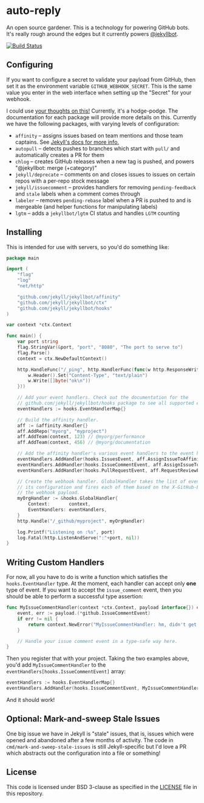 # auto-reply

An open source gardener. This is a technology for powering GitHub bots. It's really rough around the edges but it currently powers [@jekyllbot](https://github.com/jekyllbot).

[![Build Status](https://travis-ci.org/parkr/auto-reply.svg?branch=master)](https://travis-ci.org/parkr/auto-reply)

## Configuring

If you want to configure a secret to validate your payload from GitHub,
then set it as the environment variable `GITHUB_WEBHOOK_SECRET`. This is
the same value you enter in the web interface when setting up the "Secret"
for your webhook.

I could use [your thoughts on this!](https://github.com/jekyll/jekyllbot/issues/4) Currently, it's a hodge-podge. The documentation for each package will provide more details on this. Currently we have the following packages, with varying levels of configuration:

- `affinity` – assigns issues based on team mentions and those team captains. See [Jekyll's docs for more info.](https://github.com/jekyll/jekyll/blob/master/docs/affinity-team-captain.md)
- `autopull` – detects pushes to branches which start with `pull/` and automatically creates a PR for them
- `chlog` – creates GitHub releases when a new tag is pushed, and powers "@jekyllbot: merge (+category)"
- `jekyll/deprecate` – comments on and closes issues to issues on certain repos with a per-repo stock message
- `jekyll/issuecomment` – provides handlers for removing `pending-feedback` and `stale` labels when a comment comes through
- `labeler` – removes `pending-rebase` label when a PR is pushed to and is mergeable (and helper functions for manipulating labels)
- `lgtm` – adds a `jekyllbot/lgtm` CI status and handles `LGTM` counting

## Installing

This is intended for use with servers, so you'd do something like:

```go
package main

import (
	"flag"
	"log"
	"net/http"

	"github.com/jekyll/jekyllbot/affinity"
	"github.com/jekyll/jekyllbot/ctx"
	"github.com/jekyll/jekyllbot/hooks"
)

var context *ctx.Context

func main() {
	var port string
	flag.StringVar(&port, "port", "8080", "The port to serve to")
	flag.Parse()
	context = ctx.NewDefaultContext()

	http.HandleFunc("/_ping", http.HandlerFunc(func(w http.ResponseWriter, r *http.Request) {
		w.Header().Set("Content-Type", "text/plain")
		w.Write([]byte("ok\n"))
	}))

	// Add your event handlers. Check out the documentation for the
	// github.com/jekyll/jekyllbot/hooks package to see all supported events.
	eventHandlers := hooks.EventHandlerMap{}

	// Build the affinity handler.
	aff := &affinity.Handler{}
	aff.AddRepo("myorg", "myproject")
	aff.AddTeam(context, 123) // @myorg/performance
	aff.AddTeam(context, 456) // @myorg/documentation

	// Add the affinity handler's various event handlers to the event handlers map :)
	eventHandlers.AddHandler(hooks.IssuesEvent, aff.AssignIssueToAffinityTeamCaptain)
	eventHandlers.AddHandler(hooks.IssueCommentEvent, aff.AssignIssueToAffinityTeamCaptainFromComment)
	eventHandlers.AddHandler(hooks.PullRequestEvent, aff.RequestReviewFromAffinityTeamCaptain)

	// Create the webhook handler. GlobalHandler takes the list of event handlers from
	// its configuration and fires each of them based on the X-GitHub-Event header from
	// the webhook payload.
	myOrgHandler := &hooks.GlobalHandler{
		Context:       context,
		EventHandlers: eventHandlers,
	}
	http.Handle("/_github/myproject", myOrgHandler)

	log.Printf("Listening on :%s", port)
	log.Fatal(http.ListenAndServe(":"+port, nil))
}
```

## Writing Custom Handlers

For now, all you have to do is write a function which satisfies the `hooks.EventHandler` type. At the moment, each handler can accept only **one** type of event. If you want to accept the `issue_comment` event, then you should be able to perform a successful type assertion:

```go
func MyIssueCommentHandler(context *ctx.Context, payload interface{}) error {
    event, err := payload.(*github.IssueCommentEvent)
    if err != nil {
        return context.NewError("MyIssueCommentHandler: hm, didn't get an IssueCommentEvent: %v", err)
    }

    // Handle your issue comment event in a type-safe way here.
}
```

Then you register that with your project. Taking the two examples above, you'd add `MyIssueCommentHandler` to the `eventHandlers[hooks.IssueCommentEvent]` array:

```go
eventHandlers := hooks.EventHandlerMap{}
eventHandlers.AddHandler(hooks.IssueCommentEvent, MyIssueCommentHandler)
```

And it should work!

## Optional: Mark-and-sweep Stale Issues

One big issue we have in Jekyll is "stale" issues, that is, issues which were opened and abandoned after a few months of activity. The code in `cmd/mark-and-sweep-stale-issues` is still Jekyll-specific but I'd love a PR which abstracts out the configuration into a file or something!

## License

This code is licensed under BSD 3-clause as specified in the [LICENSE](LICENSE) file in this repository.
